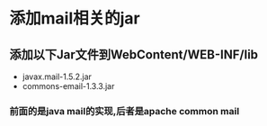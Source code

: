# 添加mail相关的jar

## 添加以下Jar文件到WebContent/WEB-INF/lib

* javax.mail-1.5.2.jar
* commons-email-1.3.3.jar

### 前面的是java mail的实现,后者是apache common mail